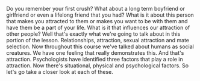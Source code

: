 Do you remember your first crush? What about a long term boyfriend or
girlfriend or even a lifelong friend that you had? What is it about this person
that makes you attracted to them or makes you want to be with them and have
them be a part of your life. What is it that influences our attraction of other
people? Well that's exactly what we're going to talk about in this portion of
the lesson. Relationships, attraction, sexual attraction and mate selection.
Now throughout this course we've talked about humans as social creatures. We
have one feeling that really demonstrates this. And that's attraction.
Psychologists have identified three factors that play a role in attraction. Now
there's situational, physical and psychological factors. So let's go take a
closer look at each of these.
